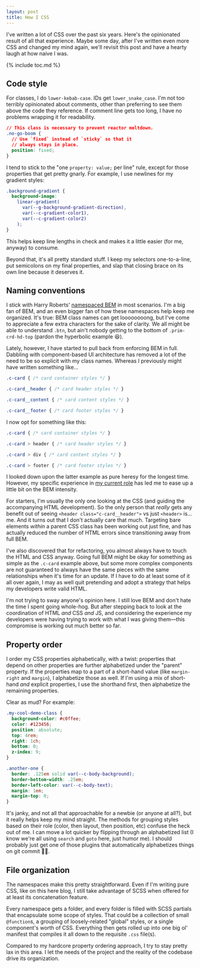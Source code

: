 ```yaml
---
layout: post
title: How I CSS
---
```


I've written a lot of CSS over the past six years. Here's the opinionated result
of all that experience. Maybe some day, after I've written even more CSS and
changed my mind again, we'll revisit this post and have a hearty laugh at how
naive I was.

{% include toc.md %}

## Code style

For classes, I do `lower-kebab-case`. IDs get `lower_snake_case`. I'm not too
terribly opinionated about comments, other than preferring to see them above the
code they reference. If comment line gets too long, I have no problems wrapping
it for readability.

```css
// This class is necessary to prevent reactor meltdown.
.no-go-boom {
  // Use `fixed` instead of `sticky` so that it
  // always stays in place.
  position: fixed;
}
```

I tend to stick to the "one `property: value;` per line" rule, except for those
properties that get pretty gnarly. For example, I use newlines for my gradient
styles:

```css
.background-gradient {
  background-image:
    linear-gradient(
      var(--g-background-gradient-direction),
      var(--c-gradient-color1),
      var(--c-gradient-color2)
    );
}
```

This helps keep line lengths in check and makes it a little easier (for me,
anyway) to consume.

Beyond that, it's all pretty standard stuff. I keep my selectors one-to-a-line,
put semicolons on my final properties, and slap that closing brace on its own
line because it deserves it.

## Naming conventions

I stick with Harry Roberts' [namespaced
BEM](https://csswizardry.com/2015/03/more-transparent-ui-code-with-namespaces/)
in most scenarios. I'm a big fan of BEM, and an even bigger fan of how these
namespaces help keep me organized. It's true: BEM class names can get
loooooooong, but I've come to appreciate a few extra characters for the sake of
clarity. We all might be able to understand `.btn`, but ain't nobody getting to
the bottom of `.prim-crd-hd-top` (pardon the hyperbolic example 😆).

Lately, however, I have started to pull back from enforcing BEM in full.
Dabbling with component-based UI architecture has removed a lot of the need to
be so explicit with my class names. Whereas I previously might have written
something like&hellip;

```css
.c-card { /* card container styles */ }

.c-card__header { /* card header styles */ }

.c-card__content { /* card content styles */ }

.c-card__footer { /* card footer styles */ }
```

I now opt for something like this:

```css
.c-card { /* card container styles */ }

.c-card > header { /* card header styles */ }

.c-card > div { /* card content styles */ }

.c-card > footer { /* card footer styles */ }
```

I looked down upon the latter example as pure heresy for the longest time.
However, my specific experience in [my current role](/what-i-do/) has led me to
ease up a little bit on the BEM intensity.

For starters, I'm usually the only one looking at the CSS (and guiding the
accompanying HTML development). So the only person that _really_ gets any
benefit out of seeing `<header class="c-card__header">` vs just `<header>`
is&hellip;me. And it turns out that I don't actually care that much. Targeting
bare elements _within_ a parent CSS class has been working out just fine, and
has actually reduced the number of HTML errors since transitioning away from
full BEM.

I've also discovered that for refactoring, you almost always have to touch the
HTML and CSS anyway. Going full BEM might be okay for something as simple as the
`.c-card` example above, but some more complex components are not guaranteed to
always have the same pieces with the same relationships when it's time for an
update. If I have to do at least some of it all over again, I may as well quit
pretending and adopt a strategy that helps my developers write valid HTML.

I'm not trying to sway anyone's opinion here. I still love BEM and don't hate
the time I spent going whole-hog. But after stepping back to look at the
coordination of HTML _and_ CSS _and_ JS, and considering the experience my
developers were having trying to work with what I was giving them&mdash;this
compromise is working out much better so far.

## Property order

I order my CSS properties alphabetically, with a twist: properties that depend
on other properties are further alphabetized under the "parent" property. If the
properties map to a part of a short-hand value (like `margin-right` and
`margin`), I alphabetize those as well. If I'm using a mix of short-hand _and_
explicit properties, I use the shorthand first, then alphabetize the remaining
properties.

Clear as mud? For example:

```css
.my-cool-demo-class {
  background-color: #c0ffee;
  color: #123456;
  position: absolute;
  top: 4rem;
  right: 1ch;
  bottom: 0;
  z-index: 9;
}

.another-one {
  border: .125em solid var(--c-body-background);
  border-bottom-width: .25em;
  border-left-color: var(--c-body-text);
  margin: 1em;
  margin-top: 0;
}
```

It's janky, and not all that approachable for a newbie (or anyone at all?), but
it really helps keep my mind straight. The methods for grouping styles based on
their role (color, then layout, then position, etc) confuse the heck out of me.
I can move a lot quicker by flipping through an alphabetized list (I know we're
all using `search` and `goto` here, just humor me). I should probably just get
one of those plugins that automatically alphabetizes things on git commit
🤷‍♂️.

## File organization

The namespaces make this pretty straightforward. Even if I'm writing pure CSS,
like on this here blog, I still take advantage of SCSS when offered for at least
its concatenation feature.

Every namespace gets a folder, and every folder is filled with SCSS partials
that encapsulate some scope of styles. That could be a collection of small
`@function`s, a grouping of loosely-related "global" styles, or a single
component's worth of CSS. Everything then gets rolled up into one big ol'
manifest that compiles it all down to the requisite `.css` file(s).

Compared to my hardcore property ordering approach, I try to stay pretty lax in
this area. I let the needs of the project and the reality of the codebase drive
its organization.
